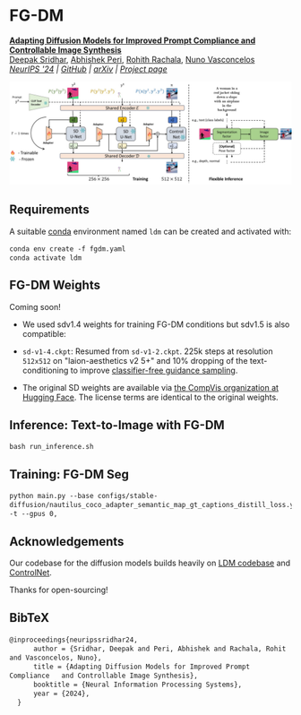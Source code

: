 # FG-DM
[**Adapting Diffusion Models for Improved Prompt Compliance and Controllable Image Synthesis**](https://github.com/DeepakSridhar/fgdm)<br/>
[Deepak Sridhar](https://deepaksridhar.github.io/),
[Abhishek Peri](https://github.com/abhishek-peri),
[Rohith Rachala](https://github.com/rohithreddy0087)\,
[Nuno Vasconcelos](http://www.svcl.ucsd.edu/~nuno/)<br/>
_[NeurIPS '24](https://deepaksridhar.github.io/factorgraphdiffusion.github.io/static/images/FG_DM_NeurIPS_2024_final.pdf) |
[GitHub](https://github.com/DeepakSridhar/fgdm) | [arXiv](https://arxiv.org/abs/2410.21638) | [Project page](https://deepaksridhar.github.io/factorgraphdiffusion.github.io)_


![fg-dm](data/arch.jpg)
  
## Requirements
A suitable [conda](https://conda.io/) environment named `ldm` can be created
and activated with:

```
conda env create -f fgdm.yaml
conda activate ldm
```


## FG-DM Weights


Coming soon!


- We used sdv1.4 weights for training FG-DM conditions but sdv1.5 is also compatible:

- `sd-v1-4.ckpt`: Resumed from `sd-v1-2.ckpt`. 225k steps at resolution `512x512` on "laion-aesthetics v2 5+" and 10\% dropping of the text-conditioning to improve [classifier-free guidance sampling](https://arxiv.org/abs/2207.12598).

- The original SD weights are available via [the CompVis organization at Hugging Face](https://huggingface.co/CompVis). The license terms are identical to the original weights.

## Inference: Text-to-Image with FG-DM

```
bash run_inference.sh
```

## Training: FG-DM Seg
```
python main.py --base configs/stable-diffusion/nautilus_coco_adapter_semantic_map_gt_captions_distill_loss.yaml -t --gpus 0,
```

## Acknowledgements 

Our codebase for the diffusion models builds heavily on [LDM codebase](https://github.com/CompVis/latent-diffusion) and [ControlNet](https://github.com/lllyasviel/ControlNet).

Thanks for open-sourcing!


## BibTeX

```
@inproceedings{neuripssridhar24,
      author = {Sridhar, Deepak and Peri, Abhishek and Rachala, Rohit and Vasconcelos, Nuno},
      title = {Adapting Diffusion Models for Improved Prompt Compliance   and Controllable Image Synthesis},
      booktitle = {Neural Information Processing Systems},
      year = {2024},
  }
```


